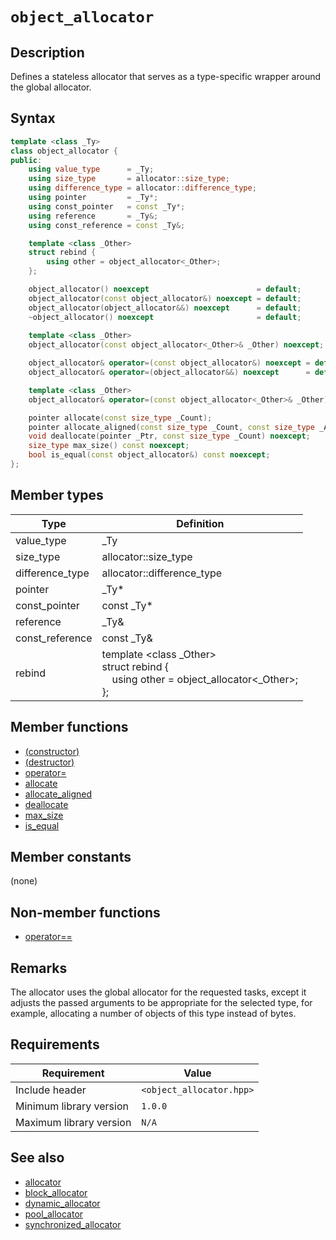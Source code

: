 # `object_allocator`

## Description

Defines a stateless allocator that serves as a type-specific wrapper around the global allocator.

## Syntax

```cpp
template <class _Ty>
class object_allocator {
public:
    using value_type      = _Ty;
    using size_type       = allocator::size_type;
    using difference_type = allocator::difference_type;
    using pointer         = _Ty*;
    using const_pointer   = const _Ty*;
    using reference       = _Ty&;
    using const_reference = const _Ty&;

    template <class _Other>
    struct rebind {
        using other = object_allocator<_Other>;
    };

    object_allocator() noexcept                        = default;
    object_allocator(const object_allocator&) noexcept = default;
    object_allocator(object_allocator&&) noexcept      = default;
    ~object_allocator() noexcept                       = default;
    
    template <class _Other>
    object_allocator(const object_allocator<_Other>& _Other) noexcept;

    object_allocator& operator=(const object_allocator&) noexcept = default;
    object_allocator& operator=(object_allocator&&) noexcept      = default;

    template <class _Other>
    object_allocator& operator=(const object_allocator<_Other>& _Other) noexcept;

    pointer allocate(const size_type _Count);
    pointer allocate_aligned(const size_type _Count, const size_type _Align);
    void deallocate(pointer _Ptr, const size_type _Count) noexcept;
    size_type max_size() const noexcept;
    bool is_equal(const object_allocator&) const noexcept;
};
```

## Member types

| Type            | Definition                                                                                              |
|-----------------|---------------------------------------------------------------------------------------------------------|
| value_type      | _Ty                                                                                                     |
| size_type       | allocator::size_type                                                                                    |
| difference_type | allocator::difference_type                                                                              |
| pointer         | _Ty*                                                                                                    |
| const_pointer   | const _Ty*                                                                                              |
| reference       | _Ty&                                                                                                    |
| const_reference | const _Ty&                                                                                              |
| rebind          | template &lt;class _Other&gt;<br>struct rebind {<br>&emsp;using other = object_allocator<_Other>;<br>}; |

## Member functions

- [(constructor)](object_allocator-ctor.md)
- [(destructor)](object_allocator-dtor.md)
- [operator=](object_allocator-operator-assign.md)
- [allocate](object_allocator-allocate.md)
- [allocate_aligned](object_allocator-allocate_aligned.md)
- [deallocate](object_allocator-deallocate.md)
- [max_size](object_allocator-max_size.md)
- [is_equal](object_allocator-is_equal.md)

## Member constants

(none)

## Non-member functions

- [operator==](object_allocator-operator-cmp.md)

## Remarks

The allocator uses the global allocator for the requested tasks, except it adjusts the passed arguments to be appropriate for the 
selected type, for example, allocating a number of objects of this type instead of bytes.

## Requirements

| Requirement             | Value                    |
|-------------------------|--------------------------|
| Include header          | `<object_allocator.hpp>` |
| Minimum library version | `1.0.0`                  |
| Maximum library version | `N/A`                    |

## See also

- [allocator](../allocator/allocator.md)
- [block_allocator](../block_allocator/block_allocator.md)
- [dynamic_allocator](../dynamic_allocator/dynamic_allocator.md)
- [pool_allocator](../pool_allocator/pool_allocator.md)
- [synchronized_allocator](../synchronized_allocator/synchronized_allocator.md)